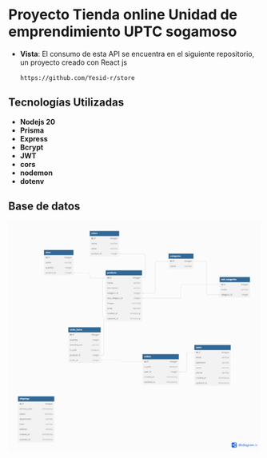 # Proyecto Tienda online Unidad de emprendimiento UPTC sogamoso


- **Vista**: El consumo de esta API se encuentra en el siguiente repositorio, un proyecto creado con React js
     ```
     https://github.com/Yesid-r/store
     ```

## Tecnologías Utilizadas

- **Nodejs 20**
- **Prisma**
- **Express**
- **Bcrypt**
- **JWT**
- **cors**
- **nodemon**
- **dotenv**

## Base de datos
![Diseno de base de datos](./utils/UML.png)